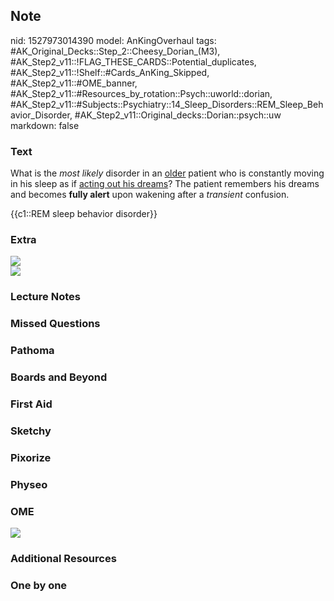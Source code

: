 ## Note
nid: 1527973014390
model: AnKingOverhaul
tags: #AK_Original_Decks::Step_2::Cheesy_Dorian_(M3), #AK_Step2_v11::!FLAG_THESE_CARDS::Potential_duplicates, #AK_Step2_v11::!Shelf::#Cards_AnKing_Skipped, #AK_Step2_v11::#OME_banner, #AK_Step2_v11::#Resources_by_rotation::Psych::uworld::dorian, #AK_Step2_v11::#Subjects::Psychiatry::14_Sleep_Disorders::REM_Sleep_Behavior_Disorder, #AK_Step2_v11::Original_decks::Dorian::psych::uw
markdown: false

### Text
What is the <i>most likely</i> disorder in an <u>older</u> patient
who is constantly moving in his sleep as if <u>acting out his
dreams</u>? The patient remembers his dreams and becomes <b>fully
alert</b> upon wakening after a <i>transient</i> confusion.
<div>
  {{c1::REM sleep behavior disorder}}
</div>

### Extra
<div>
  <i><img src="paste-598989024002049.jpg"></i>
</div><img src="2757E5D8-6D69-4716-A154-19E4DE8A78AC.jpg">

### Lecture Notes


### Missed Questions


### Pathoma


### Boards and Beyond


### First Aid


### Sketchy


### Pixorize


### Physeo


### OME
<div class="ome-widget">
  <a href="https://onlinemeded.org?ref=anki"><img src=
  "_OME_AnkiFlashcards_General_3.png"></a>
</div>

### Additional Resources


### One by one


